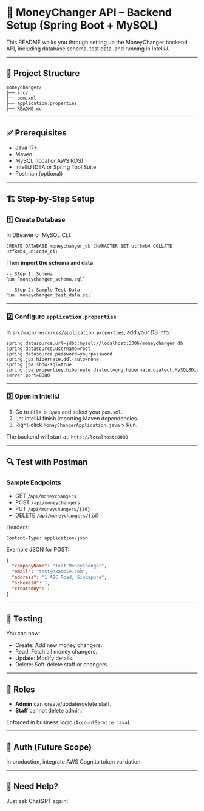 # 💱 MoneyChanger API – Backend Setup (Spring Boot + MySQL)

This README walks you through setting up the MoneyChanger backend API, including database schema, test data, and running in IntelliJ.

---

## 📁 Project Structure

```
moneychanger/
├── src/
├── pom.xml
├── application.properties
├── README.md
```

---

## ✅ Prerequisites

- Java 17+
- Maven
- MySQL (local or AWS RDS)
- IntelliJ IDEA or Spring Tool Suite
- Postman (optional)

---

## 🏗️ Step-by-Step Setup

### 1️⃣ Create Database

In DBeaver or MySQL CLI:

```
CREATE DATABASE moneychanger_db CHARACTER SET utf8mb4 COLLATE utf8mb4_unicode_ci;
```

Then **import the schema and data**:

```
-- Step 1: Schema
Run `moneychanger_schema.sql`

-- Step 2: Sample Test Data
Run `moneychanger_test_data.sql`
```

---

### 2️⃣ Configure `application.properties`

In `src/main/resources/application.properties`, add your DB info:

```
spring.datasource.url=jdbc:mysql://localhost:3306/moneychanger_db
spring.datasource.username=root
spring.datasource.password=yourpassword
spring.jpa.hibernate.ddl-auto=none
spring.jpa.show-sql=true
spring.jpa.properties.hibernate.dialect=org.hibernate.dialect.MySQL8Dialect
server.port=8080
```

---

### 3️⃣ Open in IntelliJ

1. Go to `File > Open` and select your `pom.xml`.
2. Let IntelliJ finish importing Maven dependencies.
3. Right-click `MoneyChangerApplication.java` > Run.

The backend will start at: `http://localhost:8080`

---

## 🔍 Test with Postman

### Sample Endpoints

- GET `/api/moneychangers`
- POST `/api/moneychangers`
- PUT `/api/moneychangers/{id}`
- DELETE `/api/moneychangers/{id}`

Headers:
```
Content-Type: application/json
```

Example JSON for POST:

```json
{
  "companyName": "Test MoneyChanger",
  "email": "test@example.com",
  "address": "1 ABC Road, Singapore",
  "schemeId": 1,
  "createdBy": 1
}
```

---

## 🧪 Testing

You can now:
- Create: Add new money changers.
- Read: Fetch all money changers.
- Update: Modify details.
- Delete: Soft-delete staff or changers.

---

## 🤝 Roles

- **Admin** can create/update/delete staff.
- **Staff** cannot delete admin.

Enforced in business logic (`AccountService.java`).

---

## 🔐 Auth (Future Scope)

In production, integrate AWS Cognito token validation.

---

## 💬 Need Help?

Just ask ChatGPT again!